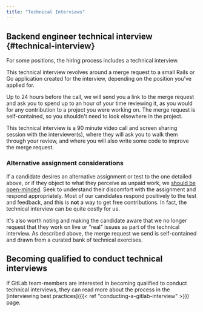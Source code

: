 ```yaml
---
title: "Technical Interviews"
---
```


## Backend engineer technical interview {#technical-interview}

For some positions, the hiring process includes a technical interview.

This technical interview revolves around a merge request to a small Rails
or Go application created for the interview, depending on the position you've applied for.

Up to 24 hours before the call, we will send you a link to the merge request and ask you
to spend up to an hour of your time reviewing it, as you would for any
contribution to a project you were working on. The merge request is
self-contained, so you shouldn't need to look elsewhere in the project.

This technical interview is a 90 minute video call and screen sharing session with
the interviewer(s), where they will ask you to walk them through your review,
and where you will also write some code to improve the merge request.

### Alternative assignment considerations

If a candidate desires an alternative assignment or test to the one detailed above, or if they object to what they perceive as unpaid work, we [should be open-minded](https://twitter.com/sytses/status/1003789797662474240). Seek to understand their discomfort with the assignment and respond appropriately.  Most of our candidates respond positively to the test and feedback, and this is **not** a way to get free contributions. In fact, the technical interview can be quite costly for us.

It's also worth noting and making the candidate aware that we no longer request that they work on live or "real" issues as part of the technical interview. As described above, the merge request we send is self-contained and drawn from a curated bank of technical exercises.

## Becoming qualified to conduct technical interviews

If GitLab team-members are interested in becoming qualified to conduct technical interviews, they can read more about the process in the [interviewing best practices]({{< ref "conducting-a-gitlab-interview" >}}) page.

